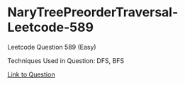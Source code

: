 # NaryTreePreorderTraversal-Leetcode-589

Leetcode Question 589 (Easy)

Techniques Used in Question:
DFS, BFS

[Link to Question](https://leetcode.com/problems/n-ary-tree-preorder-traversal/)
